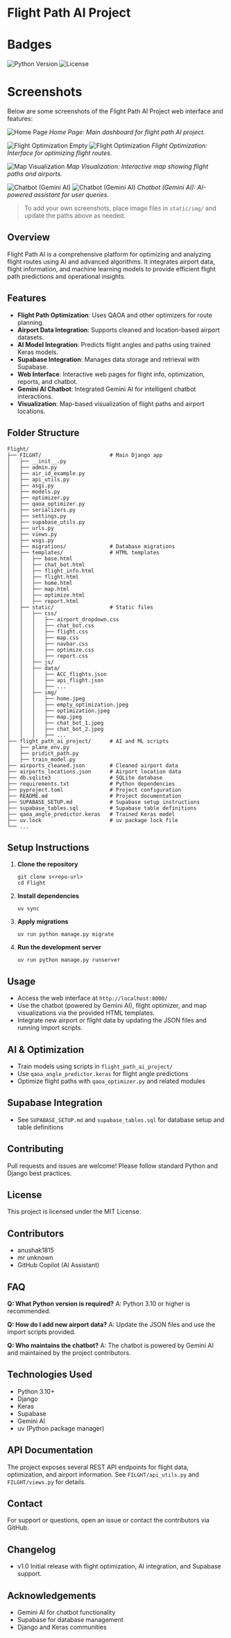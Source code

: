 # Flight Path AI Project

# Badges
![Python Version](https://img.shields.io/badge/python-3.10%2B-blue)
![License](https://img.shields.io/badge/license-MIT-green)

# Screenshots
Below are some screenshots of the Flight Path AI Project web interface and features:

![Home Page](static/img/home.jpeg)
*Home Page: Main dashboard for flight path AI project.*

![Flight Optimization Empty](static/img/empty_optimization.jpeg)
![Flight Optimization](static/img/optimization.jpeg)
*Flight Optimization: Interface for optimizing flight routes.*

![Map Visualization](static/img/map.jpeg)
*Map Visualization: Interactive map showing flight paths and airports.*

![Chatbot (Gemini AI)](static/img/chat_bot_1.jpeg)
![Chatbot (Gemini AI)](static/img/chat_bot_2.jpeg)
*Chatbot (Gemini AI): AI-powered assistant for user queries.*

> To add your own screenshots, place image files in `static/img/` and update the paths above as needed.

## Overview
Flight Path AI is a comprehensive platform for optimizing and analyzing flight routes using AI and advanced algorithms. It integrates airport data, flight information, and machine learning models to provide efficient flight path predictions and operational insights.

## Features
- **Flight Path Optimization**: Uses QAOA and other optimizers for route planning.
- **Airport Data Integration**: Supports cleaned and location-based airport datasets.
- **AI Model Integration**: Predicts flight angles and paths using trained Keras models.
- **Supabase Integration**: Manages data storage and retrieval with Supabase.
- **Web Interface**: Interactive web pages for flight info, optimization, reports, and chatbot.
- **Gemini AI Chatbot**: Integrated Gemini AI for intelligent chatbot interactions.
- **Visualization**: Map-based visualization of flight paths and airport locations.

## Folder Structure

```
Flight/
├── FILGHT/                      # Main Django app
│   ├── __init__.py
│   ├── admin.py
│   ├── air_id_example.py
│   ├── api_utils.py
│   ├── asgi.py
│   ├── models.py
│   ├── optimizer.py
│   ├── qaoa_optimizer.py
│   ├── serializers.py
│   ├── settings.py
│   ├── supabase_utils.py
│   ├── urls.py
│   ├── views.py
│   ├── wsgi.py
│   ├── migrations/              # Database migrations
│   ├── templates/               # HTML templates
│   │   ├── base.html
│   │   ├── chat_bot.html
│   │   ├── flight_info.html
│   │   ├── flight.html
│   │   ├── home.html
│   │   ├── map.html
│   │   ├── optimize.html
│   │   ├── report.html
│   ├── static/                  # Static files
│   │   ├── css/
│   │   │   ├── airport_dropdown.css
│   │   │   ├── chat_bot.css
│   │   │   ├── flight.css
│   │   │   ├── map.css
│   │   │   ├── navbar.css
│   │   │   ├── optimize.css
│   │   │   ├── report.css
│   │   ├── js/
│   │   ├── data/
│   │   │   ├── ACC_flights.json
│   │   │   ├── api_flight.json
│   │   │   ├── ...
│   │   ├── img/
│   │   │   ├── home.jpeg
│   │   │   ├── empty_optimization.jpeg
│   │   │   ├── optimization.jpeg
│   │   │   ├── map.jpeg
│   │   │   ├── chat_bot_1.jpeg
│   │   │   ├── chat_bot_2.jpeg
│   │   │   ├── ...
├── flight_path_ai_project/      # AI and ML scripts
│   ├── plane_env.py
│   ├── pridict_path.py
│   ├── train_model.py
├── airports_cleaned.json        # Cleaned airport data
├── airports_locations.json      # Airport location data
├── db.sqlite3                   # SQLite database
├── requirements.txt             # Python dependencies
├── pyproject.toml               # Project configuration
├── README.md                    # Project documentation
├── SUPABASE_SETUP.md            # Supabase setup instructions
├── supabase_tables.sql          # Supabase table definitions
├── qaoa_angle_predictor.keras   # Trained Keras model
├── uv.lock                      # uv package lock file
└── ...
```

## Setup Instructions
1. **Clone the repository**
   ```cmd/Terminal
   git clone s<repo-url>
   cd Flight
   ```
2. **Install dependencies**
   ```cmd/Terminal
   uv sync 
   ```
3. **Apply migrations**
   ```cmd/Terminal
   uv run python manage.py migrate
   ```
4. **Run the development server**
   ```cmd/Terminal
   uv run python manage.py runserver
   ```

## Usage
- Access the web interface at `http://localhost:8000/`
- Use the chatbot (powered by Gemini AI), flight optimizer, and map visualizations via the provided HTML templates.
- Integrate new airport or flight data by updating the JSON files and running import scripts.

## AI & Optimization
- Train models using scripts in `flight_path_ai_project/`
- Use `qaoa_angle_predictor.keras` for flight angle predictions
- Optimize flight paths with `qaoa_optimizer.py` and related modules

## Supabase Integration
- See `SUPABASE_SETUP.md` and `supabase_tables.sql` for database setup and table definitions

## Contributing
Pull requests and issues are welcome! Please follow standard Python and Django best practices.

## License
This project is licensed under the MIT License.

## Contributors
- anushak1815
- mr unknown
- GitHub Copilot (AI Assistant)

## FAQ
**Q: What Python version is required?**
A: Python 3.10 or higher is recommended.

**Q: How do I add new airport data?**
A: Update the JSON files and use the import scripts provided.

**Q: Who maintains the chatbot?**
A: The chatbot is powered by Gemini AI and maintained by the project contributors.

## Technologies Used
- Python 3.10+
- Django
- Keras
- Supabase
- Gemini AI
- uv (Python package manager)

## API Documentation
The project exposes several REST API endpoints for flight data, optimization, and airport information. See `FILGHT/api_utils.py` and `FILGHT/views.py` for details.

## Contact
For support or questions, open an issue or contact the contributors via GitHub.

## Changelog
- v1.0 Initial release with flight optimization, AI integration, and Supabase support.

## Acknowledgements
- Gemini AI for chatbot functionality
- Supabase for database management
- Django and Keras communities
